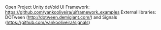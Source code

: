 Open Project Unity
deVoid UI Framework: https://github.com/yankooliveira/uiframework_examples
External libraries: DOTween (http://dotween.demigiant.com/) and Signals (https://github.com/yankooliveira/signals)